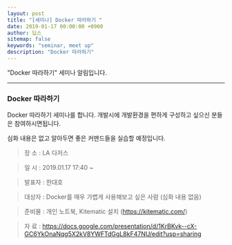 ```yaml
---
layout: post
title: "[세미나] Docker 따라하기 "
date: 2019-01-17 00:00:00 +0900
author: 딥스
sitemap: false
keywords: "seminar, meet up"
description: "Docker 따라하기"
---
```


"Docker 따라하기" 세미나 알림입니다.

---

### Docker 따라하기

Docker 따라하기 세미나를 합니다. 개발시에 개발환경을 편하게 구성하고 싶으신 분들은 참여하시면됩니다. 

심화 내용은 없고 알아두면 좋은 커맨드들을 실습할 예정입니다.

> 장 소 : LA 다저스
 
> 일 시 : 2019.01.17 17:40 ~
 
> 발표자 : 한대호
 
> 대상자 : Docker를 매우 가볍게 사용해보고 싶은 사람 (심화 내용 없음)
 
> 준비물 : 개인 노트북, Kitematic 설치 (https://kitematic.com/)
 
> 자 료 : https://docs.google.com/presentation/d/1KrBKvk--cX-GC6YkOnaNqg5X2kV8YWFTdGgL8kF47NU/edit?usp=sharing